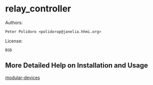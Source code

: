# relay_controller

Authors:

    Peter Polidoro <polidorop@janelia.hhmi.org>

License:

    BSD

## More Detailed Help on Installation and Usage

[modular-devices](https://github.com/janelia-modular-devices/modular-devices)
